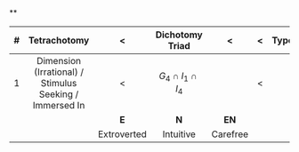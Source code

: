 **

|  #  |                      Tetrachotomy                       |      <      |     Dichotomy Triad     |    <     |  <  | Types |  <  |  <  |
| :-: | :-----------------------------------------------------: | :---------: | :---------------------: | :------: | :-: | :---: | :-: | :-: |
|  1  | Dimension (Irrational) / Stimulus Seeking / Immersed In |      <      | $G_4 \cap I_1 \cap I_4$ |          |  <  |       |  <  |  <  |
|     |                                                         |    **E**    |          **N**          |  **EN**  |     |       |     |     |
|     |                                                         | Extroverted |        Intuitive        | Carefree |     |       |     |     |


